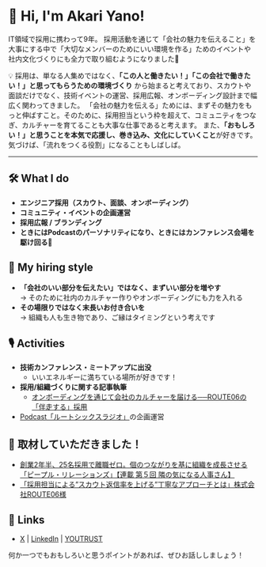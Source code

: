 # 👋 Hi, I'm Akari Yano!

IT領域で採用に携わって9年。
採用活動を通じて「会社の魅力を伝えること」を大事にする中で「大切なメンバーのためにいい環境を作る」ためのイベントや社内文化づくりにも全力で取り組むようになりました🚀

💡 採用は、単なる人集めではなく、**「この人と働きたい！」「この会社で働きたい！」と思ってもらうための環境づくり** から始まると考えており、スカウトや面談だけでなく、技術イベントの運営、採用広報、オンボーディング設計まで幅広く関わってきました。
「会社の魅力を伝える」ためには、まずその魅力をもっと伸ばすこと。そのために、採用担当という枠を超えて、コミュニティをつなぎ、カルチャーを育てることも大事な仕事であると考えます。
また、**「おもしろい！」と思うことを本気で応援し、巻き込み、文化にしていくこと**が好きです。気づけば、「流れをつくる役割」になることもしばしば。

---

## 🛠 What I do
- **エンジニア採用（スカウト、面談、オンボーディング）**
- **コミュニティ・イベントの企画運営**
- **採用広報 / ブランディング**
- **ときにはPodcastのパーソナリティになり、ときにはカンファレンス会場を駆け回る🏃**

## 📌 My hiring style
- **「会社のいい部分を伝えたい」ではなく、まずいい部分を増やす**  
  → そのために社内のカルチャー作りやオンボーディングにも力を入れる
- **その場限りではなく末長いお付き合いを**  
  → 組織も人も生き物であり、ご縁はタイミングという考えです
  
## 🎙 Activities
- **技術カンファレンス・ミートアップに出没**
  - いいエネルギーに満ちている場所が好きです！
- **採用/組織づくりに関する記事執筆**
  -  [オンボーディングを通じて会社のカルチャーを届ける──ROUTE06の「伴走する」採用](https://note.com/ynndino88/n/na2d1784488ee)  
- [Podcast「ルートシックスラジオ」](https://open.spotify.com/show/2rzh7uclMvKE5NVkadNGOY)の企画運営

## 📢 取材していただきました！  
- [創業2年半、25名採用で離職ゼロ。個のつながりを基に組織を成長させる「ピープル・リレーションズ」【連載 第５回 隣の気になる人事さん】](https://www.dodadsj.com/content/220728_route06/)  
- [「採用担当による”スカウト返信率を上げる”丁寧なアプローチとは」株式会社ROUTE06様](https://findy-code.io/enterprise-service/route06_interview/)  


## 🔗 Links
-  [X](https://x.com/ynndino88) | [LinkedIn](https://www.linkedin.com/in/akari-yano-15a673150/) | [YOUTRUST](https://youtrust.jp/users/yano)  

何か一つでもおもしろいと思うポイントがあれば、ぜひお話ししましょう！  


<!--
**ynndino88/ynndino88** is a ✨ _special_ ✨ repository because its `README.md` (this file) appears on your GitHub profile.

Here are some ideas to get you started:

- 🔭 I’m currently working on ...
- 🌱 I’m currently learning ...
- 👯 I’m looking to collaborate on ...
- 🤔 I’m looking for help with ...
- 💬 Ask me about ...
- 📫 How to reach me: ...
- 😄 Pronouns: ...
- ⚡ Fun fact: ...
-->
